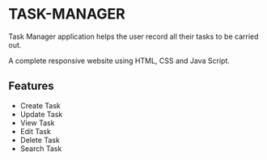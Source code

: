 # TASK-MANAGER
Task Manager application helps the user record all their tasks to be carried out.

A complete responsive website using HTML, CSS and Java Script.

## Features

- Create Task
- Update Task
- View Task 
- Edit Task 
- Delete Task
- Search Task

